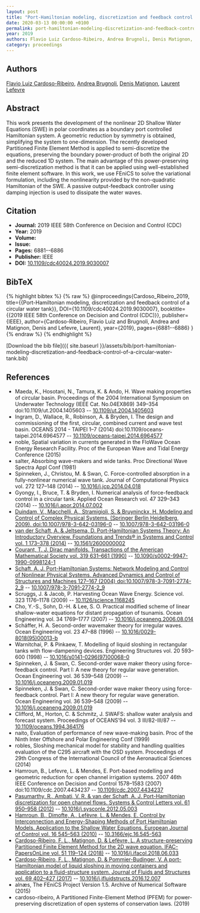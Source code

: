 ```yaml
---
layout: post
title: "Port-Hamiltonian modeling, discretization and feedback control of a circular water tank"
date: 2020-03-13 00:00:00 +0100
permalink: port-hamiltonian-modeling-discretization-and-feedback-control-of-a-circular-water-tank
year: 2019
authors: Flavio Luiz Cardoso-Ribeiro, Andrea Brugnoli, Denis Matignon, Laurent Lefevre
category: proceedings
---
```

 
## Authors
[Flavio Luiz Cardoso-Ribeiro](authors/flavio-luiz-cardoso-ribeiro), [Andrea Brugnoli](authors/andrea-brugnoli), [Denis Matignon](authors/denis-matignon), [Laurent Lefevre](authors/laurent-lefevre)
 
## Abstract
This work presents the development of the nonlinear 2D Shallow Water Equations (SWE) in polar coordinates as a boundary port controlled Hamiltonian system. A geometric reduction by symmetry is obtained, simplifying the system to one-dimension. The recently developed Partitioned Finite Element Method is applied to semi-discretize the equations, preserving the boundary power-product of both the original 2D and the reduced 1D system. The main advantage of this power-preserving semi-discretization method is that it can be applied using well-established finite element software. In this work, we use FEniCS to solve the variational formulation, including the nonlinearity provided by the non-quadratic Hamiltonian of the SWE. A passive output-feedback controller using damping injection is used to dissipate the water waves.
 
## Citation
- **Journal:** 2019 IEEE 58th Conference on Decision and Control (CDC)
- **Year:** 2019
- **Volume:** 
- **Issue:** 
- **Pages:** 6881--6886
- **Publisher:** IEEE
- **DOI:** [10.1109/cdc40024.2019.9030007](https://doi.org/10.1109/cdc40024.2019.9030007)
 
## BibTeX
{% highlight bibtex %}
{% raw %}
@inproceedings{Cardoso_Ribeiro_2019,
  title={{Port-Hamiltonian modeling, discretization and feedback control of a circular water tank}},
  DOI={10.1109/cdc40024.2019.9030007},
  booktitle={{2019 IEEE 58th Conference on Decision and Control (CDC)}},
  publisher={IEEE},
  author={Cardoso-Ribeiro, Flavio Luiz and Brugnoli, Andrea and Matignon, Denis and Lefevre, Laurent},
  year={2019},
  pages={6881--6886}
}
{% endraw %}
{% endhighlight %}
 
[Download the bib file]({{ site.baseurl }}/assets/bib/port-hamiltonian-modeling-discretization-and-feedback-control-of-a-circular-water-tank.bib)
 
## References
- Maeda, K., Hosotani, N., Tamura, K. & Ando, H. Wave making properties of circular basin. Proceedings of the 2004 International Symposium on Underwater Technology (IEEE Cat. No.04EX869) 349–354 doi:10.1109/ut.2004.1405603 -- [10.1109/ut.2004.1405603](https://doi.org/10.1109/ut.2004.1405603)
- Ingram, D., Wallace, R., Robinson, A. & Bryden, I. The design and commissioning of the first, circular, combined current and wave test basin. OCEANS 2014 - TAIPEI 1–7 (2014) doi:10.1109/oceans-taipei.2014.6964577 -- [10.1109/oceans-taipei.2014.6964577](https://doi.org/10.1109/oceans-taipei.2014.6964577)
- noble, Spatial variation in currents generated in the FloWave Ocean Energy Research Facility. Proc of the European Wave and Tidal Energy Conference (2015)
- salter, Absorbing wave-makers and wide tanks. Proc Directional Wave Spectra Appl Conf (1981)
- Spinneken, J., Christou, M. & Swan, C. Force-controlled absorption in a fully-nonlinear numerical wave tank. Journal of Computational Physics vol. 272 127–148 (2014) -- [10.1016/j.jcp.2014.04.018](https://doi.org/10.1016/j.jcp.2014.04.018)
- Gyongy, I., Bruce, T. & Bryden, I. Numerical analysis of force-feedback control in a circular tank. Applied Ocean Research vol. 47 329–343 (2014) -- [10.1016/j.apor.2014.07.002](https://doi.org/10.1016/j.apor.2014.07.002)
- [Duindam, V., Macchelli, A., Stramigioli, S. & Bruyninckx, H. Modeling and Control of Complex Physical Systems. (Springer Berlin Heidelberg, 2009). doi:10.1007/978-3-642-03196-0](modeling-and-control-of-complex-physical-systems) -- [10.1007/978-3-642-03196-0](https://doi.org/10.1007/978-3-642-03196-0)
- [van der Schaft, A. & Jeltsema, D. Port-Hamiltonian Systems Theory: An Introductory Overview. Foundations and Trends® in Systems and Control vol. 1 173–378 (2014)](port-hamiltonian-systems-theory-an-introductory-overview) -- [10.1561/2600000002](https://doi.org/10.1561/2600000002)
- [Courant, T. J. Dirac manifolds. Transactions of the American Mathematical Society vol. 319 631–661 (1990)](dirac-manifolds) -- [10.1090/s0002-9947-1990-0998124-1](https://doi.org/10.1090/s0002-9947-1990-0998124-1)
- [Schaft, A. J. Port-Hamiltonian Systems: Network Modeling and Control of Nonlinear Physical Systems. Advanced Dynamics and Control of Structures and Machines 127–167 (2004) doi:10.1007/978-3-7091-2774-2_9](port-hamiltonian-systems-network-modeling-and-control-of-nonlinear-physical-systems) -- [10.1007/978-3-7091-2774-2_9](https://doi.org/10.1007/978-3-7091-2774-2_9)
- Scruggs, J. & Jacob, P. Harvesting Ocean Wave Energy. Science vol. 323 1176–1178 (2009) -- [10.1126/science.1168245](https://doi.org/10.1126/science.1168245)
- Cho, Y.-S., Sohn, D.-H. & Lee, S. O. Practical modified scheme of linear shallow-water equations for distant propagation of tsunamis. Ocean Engineering vol. 34 1769–1777 (2007) -- [10.1016/j.oceaneng.2006.08.014](https://doi.org/10.1016/j.oceaneng.2006.08.014)
- Schäffer, H. A. Second-order wavemaker theory for irregular waves. Ocean Engineering vol. 23 47–88 (1996) -- [10.1016/0029-8018(95)00013-b](https://doi.org/10.1016/0029-8018(95)00013-b)
- Warnitchai, P. & Pinkaew, T. Modelling of liquid sloshing in rectangular tanks with flow-dampening devices. Engineering Structures vol. 20 593–600 (1998) -- [10.1016/s0141-0296(97)00068-0](https://doi.org/10.1016/s0141-0296(97)00068-0)
- Spinneken, J. & Swan, C. Second-order wave maker theory using force-feedback control. Part I: A new theory for regular wave generation. Ocean Engineering vol. 36 539–548 (2009) -- [10.1016/j.oceaneng.2009.01.019](https://doi.org/10.1016/j.oceaneng.2009.01.019)
- Spinneken, J. & Swan, C. Second-order wave maker theory using force-feedback control. Part I: A new theory for regular wave generation. Ocean Engineering vol. 36 539–548 (2009) -- [10.1016/j.oceaneng.2009.01.019](https://doi.org/10.1016/j.oceaneng.2009.01.019)
- Clifford, M., Horton, C. & Schmitz, J. SWAFS: shallow water analysis and forecast system. Proceedings of OCEANS’94 vol. 3 III/82-III/87 -- [10.1109/oceans.1994.364176](https://doi.org/10.1109/oceans.1994.364176)
- naito, Evaluation of performance of new wave-making basin. Proc of the Ninth Inter Offshore and Polar Engineering Conf (1999)
- robles, Sloshing mechanical model for stability and handling qualities evaluation of the C295 aircraft with the OSD system. Proceedings of 29th Congress of the International Council of the Aeronautical Sciences (2014)
- Hamroun, B., Lefevre, L. & Mendes, E. Port-based modelling and geometric reduction for open channel irrigation systems. 2007 46th IEEE Conference on Decision and Control 1578–1583 (2007) doi:10.1109/cdc.2007.4434237 -- [10.1109/cdc.2007.4434237](https://doi.org/10.1109/cdc.2007.4434237)
- [Pasumarthy, R., Ambati, V. R. & van der Schaft, A. J. Port-Hamiltonian discretization for open channel flows. Systems &amp; Control Letters vol. 61 950–958 (2012)](port-hamiltonian-discretization-for-open-channel-flows) -- [10.1016/j.sysconle.2012.05.003](https://doi.org/10.1016/j.sysconle.2012.05.003)
- [Hamroun, B., Dimofte, A., Lefèvre, L. & Mendes, E. Control by Interconnection and Energy-Shaping Methods of Port Hamiltonian Models. Application to the Shallow Water Equations. European Journal of Control vol. 16 545–563 (2010)](control-by-interconnection-and-energy-shaping-methods-of-port-hamiltonian-models-application-to-the-shallow-water-equations) -- [10.3166/ejc.16.545-563](https://doi.org/10.3166/ejc.16.545-563)
- [Cardoso-Ribeiro, F. L., Matignon, D. & Lefèvre, L. A structure-preserving Partitioned Finite Element Method for the 2D wave equation. IFAC-PapersOnLine vol. 51 119–124 (2018)](a-structure-preserving-partitioned-finite-element-method-for-the-2d-wave-equation) -- [10.1016/j.ifacol.2018.06.033](https://doi.org/10.1016/j.ifacol.2018.06.033)
- [Cardoso-Ribeiro, F. L., Matignon, D. & Pommier-Budinger, V. A port-Hamiltonian model of liquid sloshing in moving containers and application to a fluid-structure system. Journal of Fluids and Structures vol. 69 402–427 (2017)](a-port-hamiltonian-model-of-liquid-sloshing-in-moving-containers-and-application-to-a-fluid-structure-system) -- [10.1016/j.jfluidstructs.2016.12.007](https://doi.org/10.1016/j.jfluidstructs.2016.12.007)
- alnæs, The FEniCS Project Version 1.5. Archive of Numerical Software (2015)
- cardoso-ribeiro, A Partitioned Finite-Element Method (PFEM) for power-preserving discretization of open systems of conservation laws. (2019)

